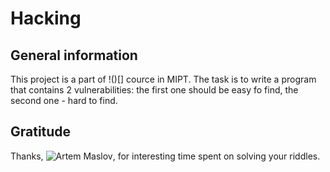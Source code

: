 # Hacking

## General information

This project is a part of !()[] cource in MIPT. The task is to write a program that contains 2 vulnerabilities: the first one should be easy fo find, the second one - hard to find.

## Gratitude

Thanks, ![Artem Maslov](https://github.com/ArtemMaslov), for interesting time spent on solving your riddles.
